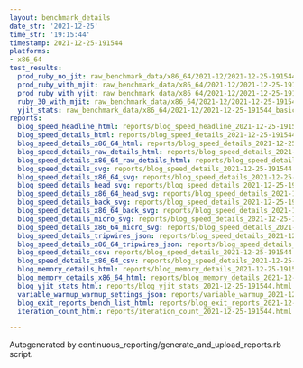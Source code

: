 ```yaml
---
layout: benchmark_details
date_str: '2021-12-25'
time_str: '19:15:44'
timestamp: 2021-12-25-191544
platforms:
- x86_64
test_results:
  prod_ruby_no_jit: raw_benchmark_data/x86_64/2021-12/2021-12-25-191544_basic_benchmark_prod_ruby_no_jit.json
  prod_ruby_with_mjit: raw_benchmark_data/x86_64/2021-12/2021-12-25-191544_basic_benchmark_prod_ruby_with_mjit.json
  prod_ruby_with_yjit: raw_benchmark_data/x86_64/2021-12/2021-12-25-191544_basic_benchmark_prod_ruby_with_yjit.json
  ruby_30_with_mjit: raw_benchmark_data/x86_64/2021-12/2021-12-25-191544_basic_benchmark_ruby_30_with_mjit.json
  yjit_stats: raw_benchmark_data/x86_64/2021-12/2021-12-25-191544_basic_benchmark_yjit_stats.json
reports:
  blog_speed_headline_html: reports/blog_speed_headline_2021-12-25-191544.html
  blog_speed_details_html: reports/blog_speed_details_2021-12-25-191544.html
  blog_speed_details_x86_64_html: reports/blog_speed_details_2021-12-25-191544.x86_64.html
  blog_speed_details_raw_details_html: reports/blog_speed_details_2021-12-25-191544.raw_details.html
  blog_speed_details_x86_64_raw_details_html: reports/blog_speed_details_2021-12-25-191544.x86_64.raw_details.html
  blog_speed_details_svg: reports/blog_speed_details_2021-12-25-191544.svg
  blog_speed_details_x86_64_svg: reports/blog_speed_details_2021-12-25-191544.x86_64.svg
  blog_speed_details_head_svg: reports/blog_speed_details_2021-12-25-191544.head.svg
  blog_speed_details_x86_64_head_svg: reports/blog_speed_details_2021-12-25-191544.x86_64.head.svg
  blog_speed_details_back_svg: reports/blog_speed_details_2021-12-25-191544.back.svg
  blog_speed_details_x86_64_back_svg: reports/blog_speed_details_2021-12-25-191544.x86_64.back.svg
  blog_speed_details_micro_svg: reports/blog_speed_details_2021-12-25-191544.micro.svg
  blog_speed_details_x86_64_micro_svg: reports/blog_speed_details_2021-12-25-191544.x86_64.micro.svg
  blog_speed_details_tripwires_json: reports/blog_speed_details_2021-12-25-191544.tripwires.json
  blog_speed_details_x86_64_tripwires_json: reports/blog_speed_details_2021-12-25-191544.x86_64.tripwires.json
  blog_speed_details_csv: reports/blog_speed_details_2021-12-25-191544.csv
  blog_speed_details_x86_64_csv: reports/blog_speed_details_2021-12-25-191544.x86_64.csv
  blog_memory_details_html: reports/blog_memory_details_2021-12-25-191544.html
  blog_memory_details_x86_64_html: reports/blog_memory_details_2021-12-25-191544.x86_64.html
  blog_yjit_stats_html: reports/blog_yjit_stats_2021-12-25-191544.html
  variable_warmup_warmup_settings_json: reports/variable_warmup_2021-12-25-191544.warmup_settings.json
  blog_exit_reports_bench_list_html: reports/blog_exit_reports_2021-12-25-191544.bench_list.html
  iteration_count_html: reports/iteration_count_2021-12-25-191544.html

---
```

Autogenerated by continuous_reporting/generate_and_upload_reports.rb script.
